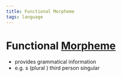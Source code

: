 ```yaml
---
title: Functional Morpheme
tags: language
---
```


# Functional [Morpheme](Morpheme.md)
- provides grammatical information
- e.g. s (plural ) third person singular












































































